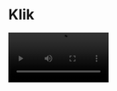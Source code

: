 # Klik


<video width="200" loop autoplay>
<source src="https://user-images.githubusercontent.com/75474651/151144058-d39b6329-0c45-4da5-971e-ff6d7638f4f0.mov" type='video/mp4'>
Your browser does not support the video tag.
</video>
